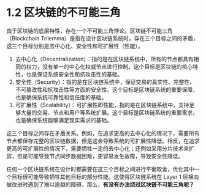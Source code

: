 # 1.2 区块链的不可能三角

<ImpossibleTriangle/>

由于区块链的底层特性，存在一个不可能三角悖论。区块链不可能三角（Blockchain Trilemma）是指在设计区块链系统时，存在三个目标之间的矛盾，这三个目标分别是去中心化、安全性和可扩展性（性能）。

1. 去中心化（Decentralization）：指的是在区块链系统中，所有的节点都具有相同的权力，没有单一的中心化权威节点进行控制。这个目标是区块链的核心特性，也是保证系统安全性和抗攻击性的基础。
2. 安全性（Security）：指的是在区块链系统中，保证交易的真实性、完整性、不可篡改性和抗攻击性等方面的安全性。这个目标是区块链系统的重要保障，也是确保系统可靠性和信任度的基础。
3. 可扩展性（Scalability）：可扩展性即性能，指的是在区块链系统中，支持足够大量的交易、节点和用户等系统扩展。这个目标是区块链系统的重要需求，也是确保系统能够满足现实需求的基础。

这三个目标之间存在矛盾关系。例如，在追求更高的去中心化的情况下，需要所有节点都保存完整的区块链数据，但是这会导致系统的可扩展性降低。相反，在追求更高的可扩展性的情况下，需要牺牲一定的去中心化；还例如采用分片技术来扩容，但是可能导致节点同步数据困难，更容易发生故障，导致安全性降低。

任何一个区块链系统在设计时都需要在这三个目标之间进行平衡取舍，优化其中一个目标很可能导致牺牲其他目标的部分性能。这使得区块链系统在 Layer 1 层横向做改进时遇到了难以逾越的障碍，那么，**有没有办法绕过区块链不可能三角呢？**
